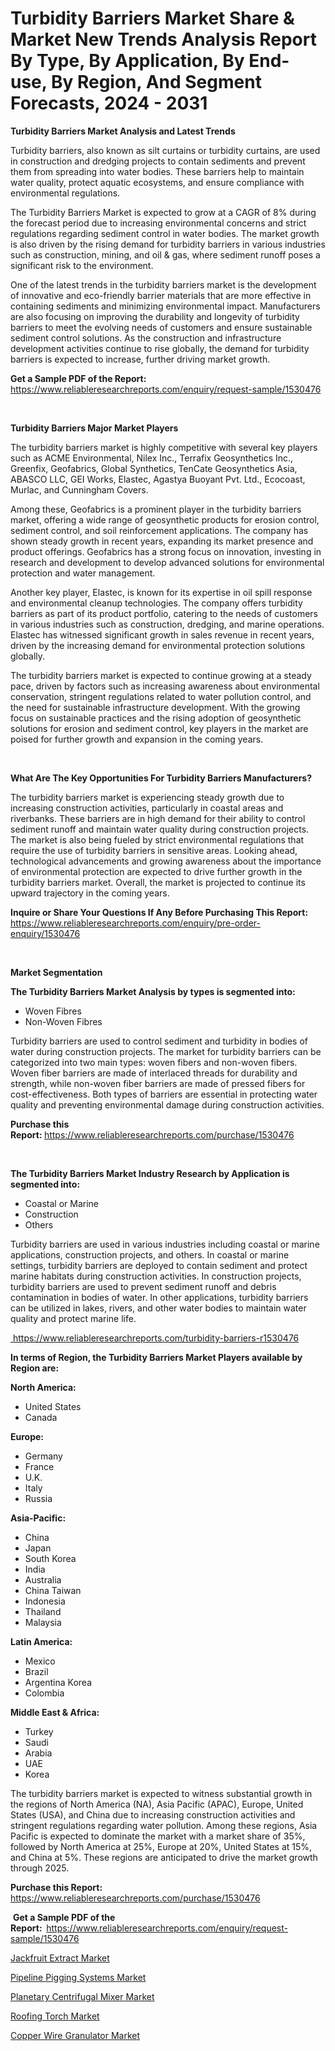 <p><h1>Turbidity Barriers Market Share & Market New Trends Analysis Report By Type, By Application, By End-use, By Region, And Segment Forecasts, 2024 - 2031</h1></p><p><strong>Turbidity Barriers Market Analysis and Latest Trends</strong></p>
<p><p>Turbidity barriers, also known as silt curtains or turbidity curtains, are used in construction and dredging projects to contain sediments and prevent them from spreading into water bodies. These barriers help to maintain water quality, protect aquatic ecosystems, and ensure compliance with environmental regulations.</p><p>The Turbidity Barriers Market is expected to grow at a CAGR of 8% during the forecast period due to increasing environmental concerns and strict regulations regarding sediment control in water bodies. The market growth is also driven by the rising demand for turbidity barriers in various industries such as construction, mining, and oil & gas, where sediment runoff poses a significant risk to the environment.</p><p>One of the latest trends in the turbidity barriers market is the development of innovative and eco-friendly barrier materials that are more effective in containing sediments and minimizing environmental impact. Manufacturers are also focusing on improving the durability and longevity of turbidity barriers to meet the evolving needs of customers and ensure sustainable sediment control solutions. As the construction and infrastructure development activities continue to rise globally, the demand for turbidity barriers is expected to increase, further driving market growth.</p></p>
<p><strong>Get a Sample PDF of the Report:&nbsp;</strong> <a href="https://www.reliableresearchreports.com/enquiry/request-sample/1530476">https://www.reliableresearchreports.com/enquiry/request-sample/1530476</a></p>
<p>&nbsp;</p>
<p><strong>Turbidity Barriers Major Market Players</strong></p>
<p><p>The turbidity barriers market is highly competitive with several key players such as ACME Environmental, Nilex Inc., Terrafix Geosynthetics Inc., Greenfix, Geofabrics, Global Synthetics, TenCate Geosynthetics Asia, ABASCO LLC, GEI Works, Elastec, Agastya Buoyant Pvt. Ltd., Ecocoast, Murlac, and Cunningham Covers.</p><p>Among these, Geofabrics is a prominent player in the turbidity barriers market, offering a wide range of geosynthetic products for erosion control, sediment control, and soil reinforcement applications. The company has shown steady growth in recent years, expanding its market presence and product offerings. Geofabrics has a strong focus on innovation, investing in research and development to develop advanced solutions for environmental protection and water management.</p><p>Another key player, Elastec, is known for its expertise in oil spill response and environmental cleanup technologies. The company offers turbidity barriers as part of its product portfolio, catering to the needs of customers in various industries such as construction, dredging, and marine operations. Elastec has witnessed significant growth in sales revenue in recent years, driven by the increasing demand for environmental protection solutions globally.</p><p>The turbidity barriers market is expected to continue growing at a steady pace, driven by factors such as increasing awareness about environmental conservation, stringent regulations related to water pollution control, and the need for sustainable infrastructure development. With the growing focus on sustainable practices and the rising adoption of geosynthetic solutions for erosion and sediment control, key players in the market are poised for further growth and expansion in the coming years.</p></p>
<p>&nbsp;</p>
<p><strong>What Are The Key Opportunities For Turbidity Barriers Manufacturers?</strong></p>
<p><p>The turbidity barriers market is experiencing steady growth due to increasing construction activities, particularly in coastal areas and riverbanks. These barriers are in high demand for their ability to control sediment runoff and maintain water quality during construction projects. The market is also being fueled by strict environmental regulations that require the use of turbidity barriers in sensitive areas. Looking ahead, technological advancements and growing awareness about the importance of environmental protection are expected to drive further growth in the turbidity barriers market. Overall, the market is projected to continue its upward trajectory in the coming years.</p></p>
<p><strong>Inquire or Share Your Questions If Any Before Purchasing This Report:</strong> <a href="https://www.reliableresearchreports.com/enquiry/pre-order-enquiry/1530476">https://www.reliableresearchreports.com/enquiry/pre-order-enquiry/1530476</a></p>
<p>&nbsp;</p>
<p><strong>Market Segmentation</strong></p>
<p><strong>The Turbidity Barriers Market Analysis by types is segmented into:</strong></p>
<p><ul><li>Woven Fibres</li><li>Non-Woven Fibres</li></ul></p>
<p><p>Turbidity barriers are used to control sediment and turbidity in bodies of water during construction projects. The market for turbidity barriers can be categorized into two main types: woven fibers and non-woven fibers. Woven fiber barriers are made of interlaced threads for durability and strength, while non-woven fiber barriers are made of pressed fibers for cost-effectiveness. Both types of barriers are essential in protecting water quality and preventing environmental damage during construction activities.</p></p>
<p><strong>Purchase this Report:&nbsp;</strong><a href="https://www.reliableresearchreports.com/purchase/1530476">https://www.reliableresearchreports.com/purchase/1530476</a></p>
<p>&nbsp;</p>
<p><strong>The Turbidity Barriers Market Industry Research by Application is segmented into:</strong></p>
<p><ul><li>Coastal or Marine</li><li>Construction</li><li>Others</li></ul></p>
<p><p>Turbidity barriers are used in various industries including coastal or marine applications, construction projects, and others. In coastal or marine settings, turbidity barriers are deployed to contain sediment and protect marine habitats during construction activities. In construction projects, turbidity barriers are used to prevent sediment runoff and debris contamination in bodies of water. In other applications, turbidity barriers can be utilized in lakes, rivers, and other water bodies to maintain water quality and protect marine life.</p></p>
<p><a href="https://www.reliableresearchreports.com/turbidity-barriers-r1530476">&nbsp;https://www.reliableresearchreports.com/turbidity-barriers-r1530476</a></p>
<p><strong>In terms of Region, the Turbidity Barriers Market Players available by Region are:</strong></p>
<p>
    <p> <strong> North America: </strong>
        <ul>
            <li>United States</li>
            <li>Canada</li>
        </ul>
        </p> 
    <p> <strong> Europe: </strong>
        <ul>
            <li>Germany</li>
            <li>France</li>
            <li>U.K.</li>
            <li>Italy</li>
            <li>Russia</li>
        </ul>
        </p> 
    <p> <strong> Asia-Pacific: </strong>
        <ul>
            <li>China</li>
            <li>Japan</li>
            <li>South Korea</li>
            <li>India</li>
            <li>Australia</li>
            <li>China Taiwan</li>
            <li>Indonesia</li>
            <li>Thailand</li>
            <li>Malaysia</li>
        </ul>
        </p> 
    <p> <strong> Latin America: </strong>
        <ul>
            <li>Mexico</li>
            <li>Brazil</li>
            <li>Argentina Korea</li>
            <li>Colombia</li>
        </ul>
        </p> 
    <p> <strong> Middle East & Africa: </strong>
        <ul>
            <li>Turkey</li>
            <li>Saudi</li>
            <li>Arabia</li>
            <li>UAE</li>
            <li>Korea</li>
        </ul>
    </p>
    </p>
<p><p>The turbidity barriers market is expected to witness substantial growth in the regions of North America (NA), Asia Pacific (APAC), Europe, United States (USA), and China due to increasing construction activities and stringent regulations regarding water pollution. Among these regions, Asia Pacific is expected to dominate the market with a market share of 35%, followed by North America at 25%, Europe at 20%, United States at 15%, and China at 5%. These regions are anticipated to drive the market growth through 2025.</p></p>
<p><strong>Purchase this Report: </strong><a href="https://www.reliableresearchreports.com/purchase/1530476">https://www.reliableresearchreports.com/purchase/1530476</a></p>
<p>&nbsp;<strong>Get a Sample PDF of the Report:&nbsp;&nbsp;</strong><a href="https://www.reliableresearchreports.com/enquiry/request-sample/1530476">https://www.reliableresearchreports.com/enquiry/request-sample/1530476</a></p>
<p><strong></strong></p>
<p><p><a href="https://www.linkedin.com/pulse/jackfruit-extract-market-furnish-information-size-share-dynamics-eqtze?trackingId=lWhKil7S1GlCKnDa414V6g%3D%3D">Jackfruit Extract Market</a></p><p><a href="https://silk-columnist-571.notion.site/Pipeline-Pigging-Systems-Market-Outlook-Industry-Overview-and-Forecast-2024-to-2031-b6dd180bdca049d78afccaa45b0ab7c6">Pipeline Pigging Systems Market</a></p><p><a href="https://view.publitas.com/reportprime-1/planetary-centrifugal-mixer-market-size-cagr-trends-2024-2030/">Planetary Centrifugal Mixer Market</a></p><p><a href="https://cat-emmental-94b.notion.site/Roofing-Torch-Market-Focuses-on-Market-Share-Size-and-Projected-Forecast-Till-2031-f0db7086daaa4e34bdba0bf0e169b8ec">Roofing Torch Market</a></p><p><a href="https://view.publitas.com/reportprime-1/copper-wire-granulator-market-insight-market-trends-growth-forecasted-from-2024-to-2031/">Copper Wire Granulator Market</a></p></p>
